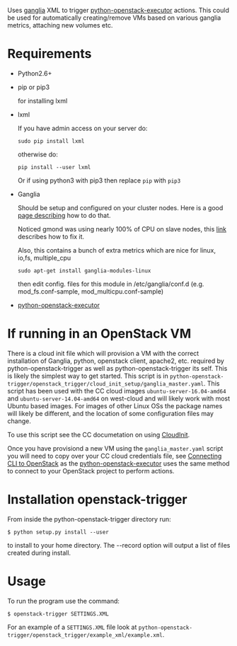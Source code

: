 Uses [ganglia](http://ganglia.info/) XML to trigger [python-openstack-executor](https://github.com/cgeroux/python-openstack-executor) actions. This could be used for automatically creating/remove VMs based on various ganglia metrics, attaching new volumes etc.

Requirements
============

+ Python2.6+

+ pip or pip3

  for installing lxml
  
+ lxml
  
  If you have admin access on your server do:
  ```
  sudo pip install lxml
  ```
  otherwise do:
  ```
  pip install --user lxml
  ```
  Or if using python3 with pip3 then replace ```pip``` with ```pip3```
  
+ Ganglia
  
  Should be setup and configured on your cluster nodes. Here is a good [page describing](https://www.digitalocean.com/community/tutorials/introduction-to-ganglia-on-ubuntu-14-04) how to do that.
  
  Noticed gmond was using nearly 100% of CPU on slave nodes, this [link ](https://adamo.wordpress.com/2015/05/27/gmond-occupying-100-of-the-cpu/) describes how to fix it.
  
  Also, this contains a bunch of extra metrics which are nice for linux, io,fs, multiple_cpu
  
  ```sudo apt-get install ganglia-modules-linux```
  
  then edit config. files for this module in /etc/ganglia/conf.d (e.g. mod_fs.conf-sample, mod_multicpu.conf-sample)
  
+ [python-openstack-executor](https://github.com/cgeroux/python-openstack-executor)

If running in an OpenStack VM
====
There is a cloud init file which will provision a VM with the correct installation of Ganglia, python, openstack client, apache2, etc. required by python-openstack-trigger as well as python-openstack-trigger its self. This is likely the simplest way to get started. This script is in `python-openstack-trigger/openstack_trigger/cloud_init_setup/ganglia_master.yaml`. This script has been used with the CC cloud images `ubuntu-server-16.04-amd64` and `ubuntu-server-14.04-amd64` on west-cloud and will likely work with most Ubuntu based images. For images of other Linux OSs the package names will likely be different, and the location of some configuration files may change. 

To use this script see the CC documetation on using [CloudInit](https://docs.computecanada.ca/wiki/OpenStack_VM_Setups#Using_CloudInit).

Once you have provisiond a new VM using the `ganglia_master.yaml` script you will need to copy over your CC cloud credentials file, see [Connecting CLI to OpenStack](https://docs.computecanada.ca/wiki/OpenStack_Command_Line_Clients#Connecting_CLI_to_OpenStack) as the [python-openstack-executor](https://github.com/cgeroux/python-openstack-executor) uses the same method to connect to your OpenStack project to perform actions.

Installation openstack-trigger
===============================

From inside the python-openstack-trigger directory run:

```
$ python setup.py install --user
```

to install to your home directory. The --record <filename> option will output 
a list of files created during install.


Usage
=====

To run the program use the command:

```
$ openstack-trigger SETTINGS.XML
```

For an example of a `SETTINGS.XML` file look at `python-openstack-trigger/openstack_trigger/example_xml/example.xml`.
